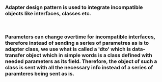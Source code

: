 <centre><h3>Adapter design pattern is used to integrate incompatible objects like interfaces, classes etc.</h3></centre>
<br>
<centre><h3>
Parameters can change overtime for incompatible interfaces, therefore instead of sending a series of parametres as is to adapter class, we use what is called a 'dto' which is data-transfer object which in simple words is a class defined with needed parameters as its field. Therefore, the object of such a class is sent with all the necessary info instead of a series of paramteres being sent as is.
</h3></centre>